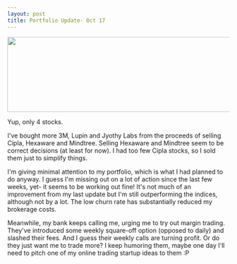 ```yaml
---
layout: post
title: Portfolio Update- Oct 17
---
```

<a href="http://kanudeshpande.wordpress.com/2012/10/17/portfolio-update-oct-17/oct17/" rel="attachment wp-att-831" ><img class="aligncenter size-full wp-image-831" title="Oct17" alt="" src="http://kanudeshpande.files.wordpress.com/2012/10/oct17.jpg" height="170" width="580" ></img></a>



Yup, only 4 stocks.

I've bought more 3M, Lupin and Jyothy Labs from the proceeds of selling Cipla, Hexaware and Mindtree. Selling Hexaware and Mindtree seem to be correct decisions (at least for now). I had too few Cipla stocks, so I sold them just to simplify things.

I'm giving minimal attention to my portfolio, which is what I had planned to do anyway. I guess I'm missing out on a lot of action since the last few weeks, yet- it seems to be working out fine! It's not much of an improvement from my last update but I'm still outperforming the indices, although not by a lot. The low churn rate has substantially reduced my brokerage costs.

Meanwhile, my bank keeps calling me, urging me to try out margin trading. They've introduced some weekly square-off option (opposed to daily) and slashed their fees. And I guess their weekly calls are turning profit. Or do they just want me to trade more? I keep humoring them, maybe one day I'll need to pitch one of my online trading startup ideas to them :P

